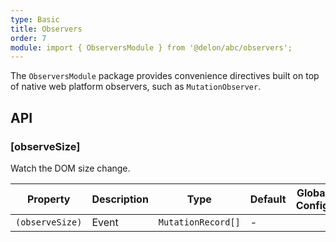 ```yaml
---
type: Basic
title: Observers
order: 7
module: import { ObserversModule } from '@delon/abc/observers';
---
```


The `ObserversModule` package provides convenience directives built on top of native web platform observers, such as `MutationObserver`.

## API

### [observeSize]

Watch the DOM size change.

| Property | Description | Type | Default | Global Config |
|----------|-------------|------|---------|---------------|
| `(observeSize)` | Event | `MutationRecord[]` | - |  |
